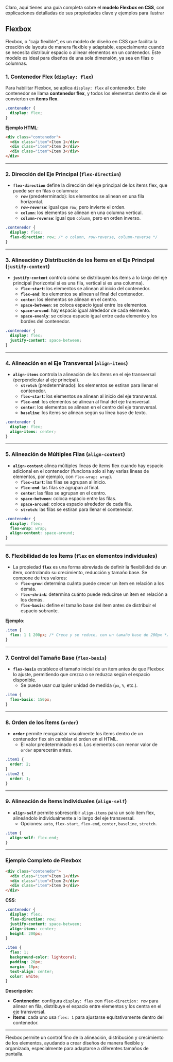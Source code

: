 Claro, aquí tienes una guía completa sobre el **modelo Flexbox en CSS**, con explicaciones detalladas de sus propiedades clave y ejemplos para ilustrar 

## **Flexbox**

Flexbox, o "caja flexible", es un modelo de diseño en CSS que facilita la creación de layouts de manera flexible y adaptable, especialmente cuando se necesita distribuir espacio o alinear elementos en un contenedor. Este modelo es ideal para diseños de una sola dimensión, ya sea en filas o columnas.

### **1. Contenedor Flex (`display: flex`)**

Para habilitar Flexbox, se aplica `display: flex` al contenedor. Este contenedor se llama **contenedor flex**, y todos los elementos dentro de él se convierten en **ítems flex**.

```css
.contenedor {
  display: flex;
}
```

**Ejemplo HTML**:
```html
<div class="contenedor">
  <div class="item">Item 1</div>
  <div class="item">Item 2</div>
  <div class="item">Item 3</div>
</div>
```

---

### **2. Dirección del Eje Principal (`flex-direction`)**

- **`flex-direction`** define la dirección del eje principal de los ítems flex, que puede ser en filas o columnas:
  - **`row`** (predeterminado): los elementos se alinean en una fila horizontal.
  - **`row-reverse`**: igual que `row`, pero invierte el orden.
  - **`column`**: los elementos se alinean en una columna vertical.
  - **`column-reverse`**: igual que `column`, pero en orden inverso.

```css
.contenedor {
  display: flex;
  flex-direction: row; /* o column, row-reverse, column-reverse */
}
```

---

### **3. Alineación y Distribución de los Ítems en el Eje Principal (`justify-content`)**

- **`justify-content`** controla cómo se distribuyen los ítems a lo largo del eje principal (horizontal si es una fila, vertical si es una columna).
  - **`flex-start`**: los elementos se alinean al inicio del contenedor.
  - **`flex-end`**: los elementos se alinean al final del contenedor.
  - **`center`**: los elementos se alinean en el centro.
  - **`space-between`**: se coloca espacio igual entre los elementos.
  - **`space-around`**: hay espacio igual alrededor de cada elemento.
  - **`space-evenly`**: se coloca espacio igual entre cada elemento y los bordes del contenedor.

```css
.contenedor {
  display: flex;
  justify-content: space-between;
}
```

---

### **4. Alineación en el Eje Transversal (`align-items`)**

- **`align-items`** controla la alineación de los ítems en el eje transversal (perpendicular al eje principal).
  - **`stretch`** (predeterminado): los elementos se estiran para llenar el contenedor.
  - **`flex-start`**: los elementos se alinean al inicio del eje transversal.
  - **`flex-end`**: los elementos se alinean al final del eje transversal.
  - **`center`**: los elementos se alinean en el centro del eje transversal.
  - **`baseline`**: los ítems se alinean según su línea base de texto.

```css
.contenedor {
  display: flex;
  align-items: center;
}
```

---

### **5. Alineación de Múltiples Filas (`align-content`)**

- **`align-content`** alinea múltiples líneas de ítems flex cuando hay espacio adicional en el contenedor (funciona solo si hay varias líneas de elementos, por ejemplo, con `flex-wrap: wrap`).
  - **`flex-start`**: las filas se agrupan al inicio.
  - **`flex-end`**: las filas se agrupan al final.
  - **`center`**: las filas se agrupan en el centro.
  - **`space-between`**: coloca espacio entre las filas.
  - **`space-around`**: coloca espacio alrededor de cada fila.
  - **`stretch`**: las filas se estiran para llenar el contenedor.

```css
.contenedor {
  display: flex;
  flex-wrap: wrap;
  align-content: space-around;
}
```

---

### **6. Flexibilidad de los Ítems (`flex` en elementos individuales)**

- La propiedad **`flex`** es una forma abreviada de definir la flexibilidad de un ítem, controlando su crecimiento, reducción y tamaño base. Se compone de tres valores:
  - **`flex-grow`**: determina cuánto puede crecer un ítem en relación a los demás.
  - **`flex-shrink`**: determina cuánto puede reducirse un ítem en relación a los demás.
  - **`flex-basis`**: define el tamaño base del ítem antes de distribuir el espacio sobrante.

**Ejemplo**:
```css
.item {
  flex: 1 1 200px; /* Crece y se reduce, con un tamaño base de 200px */
}
```

---

### **7. Control del Tamaño Base (`flex-basis`)**

- **`flex-basis`** establece el tamaño inicial de un ítem antes de que Flexbox lo ajuste, permitiendo que crezca o se reduzca según el espacio disponible.
  - Se puede usar cualquier unidad de medida (`px`, `%`, etc.).

```css
.item {
  flex-basis: 150px;
}
```

---

### **8. Orden de los Ítems (`order`)**

- **`order`** permite reorganizar visualmente los ítems dentro de un contenedor flex sin cambiar el orden en el HTML.
  - El valor predeterminado es `0`. Los elementos con menor valor de `order` aparecerán antes.

```css
.item1 {
  order: 2;
}
.item2 {
  order: 1;
}
```

---

### **9. Alineación de Ítems Individuales (`align-self`)**

- **`align-self`** permite sobrescribir `align-items` para un solo ítem flex, alineándolo individualmente a lo largo del eje transversal.
  - Opciones: `auto`, `flex-start`, `flex-end`, `center`, `baseline`, `stretch`.

```css
.item {
  align-self: flex-end;
}
```

---

### **Ejemplo Completo de Flexbox**

```html
<div class="contenedor">
  <div class="item">Item 1</div>
  <div class="item">Item 2</div>
  <div class="item">Item 3</div>
</div>
```

**CSS**:
```css
.contenedor {
  display: flex;
  flex-direction: row;
  justify-content: space-between;
  align-items: center;
  height: 200px;
}

.item {
  flex: 1;
  background-color: lightcoral;
  padding: 20px;
  margin: 10px;
  text-align: center;
  color: white;
}
```

**Descripción**:
- **Contenedor**: configura `display: flex` con `flex-direction: row` para alinear en fila, distribuye el espacio entre elementos y los centra en el eje transversal.
- **Ítems**: cada uno usa `flex: 1` para ajustarse equitativamente dentro del contenedor.

---

Flexbox permite un control fino de la alineación, distribución y crecimiento de los elementos, ayudando a crear diseños de manera flexible y organizada, especialmente para adaptarse a diferentes tamaños de pantalla.